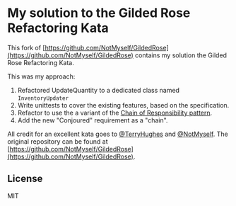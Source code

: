# My solution to the Gilded Rose Refactoring Kata
This fork of [https://github.com/NotMyself/GildedRose](https://github.com/NotMyself/GildedRose) contains
my solution the Gilded Rose Refactoring Kata.

This was my approach:

1. Refactored UpdateQuantity to a dedicated class named `InventoryUpdater`
2. Write unittests to cover the existing features, based on the specification.
3. Refactor to use the a variant of the [Chain of Responsibility pattern](https://en.wikipedia.org/wiki/Chain-of-responsibility_pattern).
4. Add the new "Conjoured" requirement as a "chain".

All credit for an excellent kata goes to [@TerryHughes](https://twitter.com/TerryHughes) and [@NotMyself](https://twitter.com/NotMyself).
The original repository can be found at [https://github.com/NotMyself/GildedRose](https://github.com/NotMyself/GildedRose).

## License
MIT
